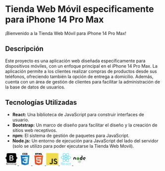 # Tienda Web Móvil especificamente para iPhone 14 Pro Max

¡Bienvenido a la Tienda Web Móvil para iPhone 14 Pro Max!

## Descripción

Este proyecto es una aplicación web diseñada específicamente para dispositivos móviles, con un enfoque principal en el iPhone 14 Pro Max. La aplicación permite a los clientes realizar compras de productos desde sus teléfonos, ofreciendo también la opción de entrega a domicilio. Además, cuenta con un área de gestión de clientes para facilitar la administración de la base de datos de usuarios.

## Tecnologías Utilizadas

- **React:** Una biblioteca de JavaScript para construir interfaces de usuario.
- **Bootstrap:** Un marco de diseño para facilitar el diseño y la creación de sitios web receptivos.
- **npm:** El sistema de gestión de paquetes para JavaScript.
- **Node.js:** Un entorno de ejecución para JavaScript del lado del servidor (solo se utilizo para poder ejecutarse la Tienda Web Movil).

<p align="left"><a href="https://getbootstrap.com" target="_blank" rel="noreferrer"> <img src="https://raw.githubusercontent.com/devicons/devicon/master/icons/bootstrap/bootstrap-plain-wordmark.svg" alt="bootstrap" width="40" height="40"/> </a> <a href="https://www.w3schools.com/css/" target="_blank" rel="noreferrer"> <img src="https://raw.githubusercontent.com/devicons/devicon/master/icons/css3/css3-original-wordmark.svg" alt="css3" width="40" height="40"/> </a> <a href="https://www.w3.org/html/" target="_blank" rel="noreferrer"> <img src="https://raw.githubusercontent.com/devicons/devicon/master/icons/html5/html5-original-wordmark.svg" alt="html5" width="40" height="40"/> </a> <a href="https://developer.mozilla.org/en-US/docs/Web/JavaScript" target="_blank" rel="noreferrer"> <img src="https://raw.githubusercontent.com/devicons/devicon/master/icons/javascript/javascript-original.svg" alt="javascript" width="40" height="40"/> </a> </a> <a href="https://reactjs.org/" target="_blank" rel="noreferrer"> <img src="https://raw.githubusercontent.com/devicons/devicon/master/icons/react/react-original-wordmark.svg" alt="react" width="40" height="40"/> </a> <a href="https://nodejs.org" target="_blank" rel="noreferrer"> <img src="https://raw.githubusercontent.com/devicons/devicon/master/icons/nodejs/nodejs-original-wordmark.svg" alt="nodejs" width="40" height="40"/> </a> </p>
